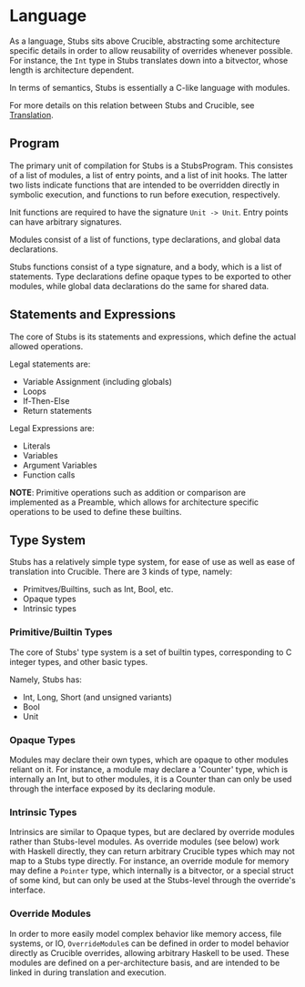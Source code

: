 # Language

As a language, Stubs sits above Crucible, abstracting some architecture specific details in order to allow reusability of overrides whenever possible.
For instance, the `Int` type in Stubs translates down into a bitvector, whose length is architecture dependent.

In terms of semantics, Stubs is essentially a C-like language with modules.

For more details on this relation between Stubs and Crucible, see [Translation](./translation.md).

## Program
The primary unit of compilation for Stubs is a StubsProgram. This consistes of a list of modules, a list of entry points, and a list of init hooks.
The latter two lists indicate functions that are intended to be overridden directly in symbolic execution, and functions to run before execution, respectively.

Init functions are required to have the signature `Unit -> Unit`. Entry points can have arbitrary signatures.

Modules consist of a list of functions, type declarations, and global data declarations. 

Stubs functions consist of a type signature, and a body, which is a list of statements. 
Type declarations define opaque types to be exported to other modules, while global data declarations do the same for shared data.

## Statements and Expressions

The core of Stubs is its statements and expressions, which define the actual allowed operations. 

Legal statements are:
- Variable Assignment (including globals)
- Loops
- If-Then-Else
- Return statements

Legal Expressions are:
- Literals
- Variables
- Argument Variables
- Function calls

**NOTE**: Primitive operations such as addition or comparison are implemented as a Preamble, which allows for architecture specific operations to be used to define these builtins.

## Type System
Stubs has a relatively simple type system, for ease of use as well as ease of translation into Crucible. There are 3 kinds of type, namely:
- Primitves/Builtins, such as Int, Bool, etc.
- Opaque types
- Intrinsic types

### Primitive/Builtin Types
The core of Stubs' type system is a set of builtin types, corresponding to C integer types, and other basic types.

Namely, Stubs has:
- Int, Long, Short (and unsigned variants)
- Bool
- Unit

###  Opaque Types
Modules may declare their own types, which are opaque to other modules reliant on it. For instance, a module may declare a 'Counter' type, which is internally an Int, but to other modules, it is a Counter than can only be used through the interface exposed by its declaring module.

### Intrinsic Types
Intrinsics are similar to Opaque types, but are declared by override modules rather than Stubs-level modules. As override modules (see below) work with Haskell directly, they can return arbitrary Crucible types which may not map to a Stubs type directly. For instance, an override module for memory may define a `Pointer` type, which internally is a bitvector, or a special struct of some kind, but can only be used at the Stubs-level through the override's interface.

### Override Modules
In order to more easily model complex behavior like memory access, file systems, or IO, `OverrideModule`s can be defined in order to model behavior directly as Crucible overrides, allowing arbitrary Haskell to be used. These modules are defined on a per-architecture basis, and are intended to be linked in during translation and execution.